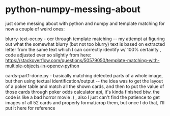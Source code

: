 # python-numpy-messing-about
just some messing about with python and numpy and template matching
for now a couple of weird ones:

blurry-text-ocr.py - ocr through template matching -- my attempt at figuring out what the somewhat blurry (but not too blurry) text is based on extracted letter from the same text which I can correctly identify w/ 100% certainty , code adjusted ever so slightly from here: https://stackoverflow.com/questions/50579050/template-matching-with-multiple-objects-in-opencv-python

cards-part1-done.py - basically matching detected parts of a whole image, but then using textual identification/output -- the idea was to get the layout of a poker table and match all the shown cards, and then to put the value of those cards through poker odds calculator api, it's kinda finished btw. the code is like a bad horror movie :) , also I just can't find the patience to get images of all 52 cards and properly format/crop them, but once I do that, I'll put it here for reference
